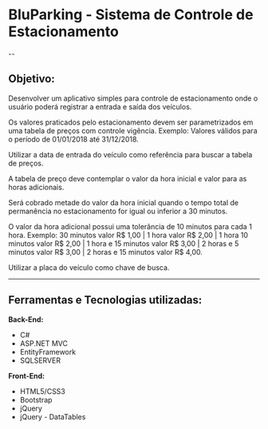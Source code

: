 # BluParking - Sistema de Controle de Estacionamento

--
## Objetivo: 

Desenvolver um aplicativo simples para controle de estacionamento onde o usuário poderá registrar a entrada e saída dos veículos. 

Os valores praticados pelo estacionamento devem ser parametrizados em uma tabela de preços com controle vigência. Exemplo: Valores válidos para o período de 01/01/2018 até 31/12/2018.

Utilizar a data de entrada do veículo como referência para buscar a tabela de preços.

A tabela de preço deve contemplar o valor da hora inicial e valor para as horas adicionais.

Será cobrado metade do valor da hora inicial quando o tempo total de permanência no estacionamento for igual ou inferior a 30 minutos.

O valor da hora adicional possui uma tolerância de 10 minutos para cada 1 hora. Exemplo: 30 minutos valor R$ 1,00 | 1 hora valor R$ 2,00 | 1 hora 10 minutos valor R$ 2,00 | 1 hora e 15 minutos valor R$ 3,00 | 2 horas e 5 minutos valor R$ 3,00 | 2 horas e 15 minutos valor R$ 4,00.

Utilizar a placa do veículo como chave de busca.

---
## Ferramentas e Tecnologias utilizadas:

**Back-End:**
* C#
* ASP.NET MVC
* EntityFramework
* SQLSERVER

**Front-End:**
* HTML5/CSS3
* Bootstrap
* jQuery
* jQuery - DataTables
